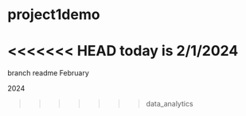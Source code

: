 # project1demo

<<<<<<< HEAD
today is 2/1/2024
=======
branch readme February

2024
>>>>>>> data_analytics
